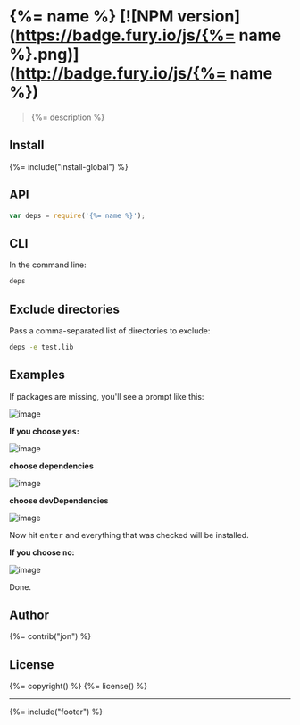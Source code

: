 # {%= name %} [![NPM version](https://badge.fury.io/js/{%= name %}.png)](http://badge.fury.io/js/{%= name %})

> {%= description %}

## Install
{%= include("install-global") %}

## API

```js
var deps = require('{%= name %}');
```

## CLI

In the command line:

```bash
deps
```

## Exclude directories

Pass a comma-separated list of directories to exclude:

```bash
deps -e test,lib
```

## Examples

If packages are missing, you'll see a prompt like this:

![image](https://cloud.githubusercontent.com/assets/383994/2775405/1fb1c12a-cac5-11e3-8192-f379f412ad0a.png)

**If you choose <kbd>yes</kbd>:**

![image](https://cloud.githubusercontent.com/assets/383994/2775413/30b42c56-cac5-11e3-8ace-0999f0a75f48.png)

**choose dependencies**

![image](https://cloud.githubusercontent.com/assets/383994/2775421/43a349be-cac5-11e3-9cc6-20e9a3ae7f26.png)

**choose devDependencies**

![image](https://cloud.githubusercontent.com/assets/383994/2775427/518e5c76-cac5-11e3-8428-56a81dbd3f80.png)

Now hit <kbd>enter</kbd> and everything that was checked will be installed.

**If you choose <kbd>no</kbd>:**

![image](https://cloud.githubusercontent.com/assets/383994/2775436/713003ea-cac5-11e3-9c69-eb3209531ccf.png)

Done.

## Author
{%= contrib("jon") %}

## License
{%= copyright() %}
{%= license() %}

***

{%= include("footer") %}
